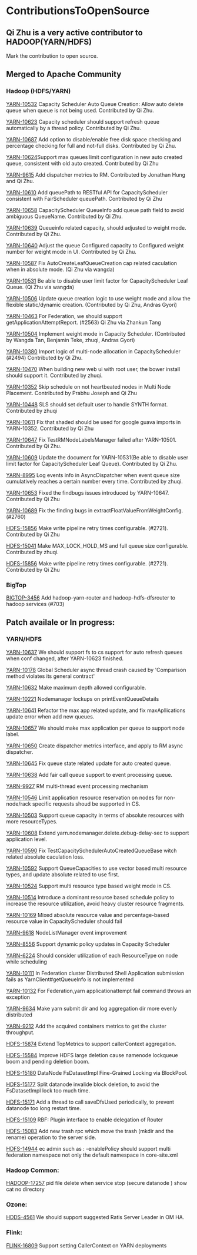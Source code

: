 # ContributionsToOpenSource

## Qi Zhu is a very active contributor to HADOOP(YARN/HDFS)
Mark the contribution to open source.

## Merged to Apache Community

### Hadoop (HDFS/YARN)
[YARN-10532](https://issues.apache.org/jira/browse/YARN-10532) Capacity Scheduler Auto Queue Creation: Allow auto delete queue when queue is not being used. Contributed by Qi Zhu.  

[YARN-10623](https://issues.apache.org/jira/browse/YARN-10623) Capacity scheduler should support refresh queue automatically by a thread policy. Contributed by Qi Zhu.   

[YARN-10687](https://issues.apache.org/jira/browse/YARN-10687) Add option to disable/enable free disk space checking and percentage checking for full and not-full disks. Contributed by Qi Zhu.

[YARN-10624](https://issues.apache.org/jira/browse/YARN-10624)Support max queues limit configuration in new auto created queue, consistent with old auto created. Contributed by Qi Zhu

[YARN-9615](https://issues.apache.org/jira/browse/YARN-9615) Add dispatcher metrics to RM. Contributed by Jonathan Hung and Qi Zhu.

[YARN-10610](https://issues.apache.org/jira/browse/YARN-10610) Add queuePath to RESTful API for CapacityScheduler consistent with FairScheduler queuePath. Contributed by Qi Zhu

[YARN-10658](https://issues.apache.org/jira/browse/YARN-10658) CapacityScheduler QueueInfo add queue path field to avoid ambiguous QueueName. Contributed by Qi Zhu.

[YARN-10639](https://issues.apache.org/jira/browse/YARN-10639) Queueinfo related capacity, should adjusted to weight mode. Contributed by Qi Zhu.

[YARN-10640](https://issues.apache.org/jira/browse/YARN-10640) Adjust the queue Configured capacity to Configured weight number for weight mode in UI. Contributed by Qi Zhu.

[YARN-10587](https://issues.apache.org/jira/browse/YARN-10587) Fix AutoCreateLeafQueueCreation cap related caculation when in absolute mode. (Qi Zhu via wangda)

[YARN-10531](https://issues.apache.org/jira/browse/YARN-10531) Be able to disable user limit factor for CapacityScheduler Leaf Queue. (Qi Zhu via wangda)

[YARN-10506](https://issues.apache.org/jira/browse/YARN-10506) Update queue creation logic to use weight mode and allow the flexible static/dynamic creation. (Contributed by Qi Zhu, Andras Gyori)

[YARN-10463](https://issues.apache.org/jira/browse/YARN-10463) For Federation, we should support getApplicationAttemptReport. (#2563) Qi Zhu via Zhankun Tang

[YARN-10504](https://issues.apache.org/jira/browse/YARN-10504) Implement weight mode in Capacity Scheduler. (Contributed by Wangda Tan, Benjamin Teke, zhuqi, Andras Gyori)

[YARN-10380](https://issues.apache.org/jira/browse/YARN-10380) Import logic of multi-node allocation in CapacityScheduler (#2494)  Contributed by Qi Zhu.

[YARN-10470](https://issues.apache.org/jira/browse/YARN-10470) When building new web ui with root user, the bower install should support it. Contributed by zhuqi.

[YARN-10352](https://issues.apache.org/jira/browse/YARN-10352) Skip schedule on not heartbeated nodes in Multi Node Placement. Contributed by Prabhu Joseph and Qi Zhu

[YARN-10448](https://issues.apache.org/jira/browse/YARN-10448) SLS should set default user to handle SYNTH format. Contributed by zhuqi

[YARN-10611](https://issues.apache.org/jira/browse/YARN-10611) Fix that shaded should be used for google guava imports in YARN-10352. Contributed by Qi Zhu

[YARN-10647](https://issues.apache.org/jira/browse/YARN-10647) Fix TestRMNodeLabelsManager failed after YARN-10501. Contributed by Qi Zhu.

[YARN-10609](https://issues.apache.org/jira/browse/YARN-10609) Update the document for YARN-10531(Be able to disable user limit factor for CapacityScheduler Leaf Queue). Contributed by Qi Zhu.

[YARN-8995](https://issues.apache.org/jira/browse/YARN-8995) Log events info in AsyncDispatcher when event queue size cumulatively reaches a certain number every time. Contributed by zhuqi.

[YARN-10653](https://issues.apache.org/jira/browse/YARN-10653) Fixed the findbugs issues introduced by YARN-10647. Contributed by Qi Zhu

[YARN-10689](https://issues.apache.org/jira/browse/YARN-10689) Fix the finding bugs in extractFloatValueFromWeightConfig. (#2760)

[HDFS-15856](https://issues.apache.org/jira/browse/HDFS-15856) Make write pipeline retry times configurable. (#2721). Contributed by Qi Zhu

[HDFS-15041](https://issues.apache.org/jira/browse/HDFS-15041) Make MAX_LOCK_HOLD_MS and full queue size configurable. Contributed by zhuqi.

[HDFS-15856](https://issues.apache.org/jira/browse/HDFS-15856) Make write pipeline retry times configurable. (#2721). Contributed by Qi Zhu

### BigTop
[BIGTOP-3456](https://issues.apache.org/jira/browse/BIGTOP-3456) Add hadoop-yarn-router and hadoop-hdfs-dfsrouter to hadoop services (#703)

## Patch availale or In progress:
### YARN/HDFS

[YARN-10637](https://issues.apache.org/jira/browse/YARN-10637) We should support fs to cs support for auto refresh queues when conf changed, after YARN-10623 finished.

[YARN-10178](https://issues.apache.org/jira/browse/YARN-10178) Global Scheduler async thread crash caused by 'Comparison method violates its general contract'

[YARN-10632](https://issues.apache.org/jira/browse/YARN-10632) Make maximum depth allowed configurable.

[YARN-10221](https://issues.apache.org/jira/browse/YARN-10221) Nodemanager lockups on printEventQueueDetails

[YARN-10641](https://issues.apache.org/jira/browse/YARN-10641) Refactor the max app related update, and fix maxApllications update error when add new queues.

[YARN-10657](https://issues.apache.org/jira/browse/YARN-10657) We should make max application per queue to support node label.

[YARN-10650](https://issues.apache.org/jira/browse/YARN-10650) Create dispatcher metrics interface, and apply to RM async dispatcher.

[YARN-10645](https://issues.apache.org/jira/browse/YARN-10645) Fix queue state related update for auto created queue.

[YARN-10638](https://issues.apache.org/jira/browse/YARN-10638) Add fair call queue support to event processing queue.

[YARN-9927](https://issues.apache.org/jira/browse/YARN-9927) RM multi-thread event processing mechanism

[YARN-10546](https://issues.apache.org/jira/browse/YARN-10546) Limit application resource reservation on nodes for non-node/rack specific requests shoud be supported in CS.

[YARN-10503](https://issues.apache.org/jira/browse/YARN-10503) Support queue capacity in terms of absolute resources with more resourceTypes.

[YARN-10608](https://issues.apache.org/jira/browse/YARN-10608) Extend yarn.nodemanager.delete.debug-delay-sec to support application level.

[YARN-10590](https://issues.apache.org/jira/browse/YARN-10590) Fix TestCapacitySchedulerAutoCreatedQueueBase witch related absolute caculation loss.

[YARN-10592](https://issues.apache.org/jira/browse/YARN-10592) Support QueueCapacities to use vector based multi resource types, and update absolute related to use first.

[YARN-10524](https://issues.apache.org/jira/browse/YARN-10524) Support multi resource type based weight mode in CS.

[YARN-10514](https://issues.apache.org/jira/browse/YARN-10514) Introduce a dominant resource based schedule policy to increase the resource utilization, avoid heavy cluster resource fragments.

[YARN-10169](https://issues.apache.org/jira/browse/YARN-10169) Mixed absolute resource value and percentage-based resource value in CapacityScheduler should fail

[YARN-9618](https://issues.apache.org/jira/browse/YARN-9618) NodeListManager event improvement

[YARN-8556](https://issues.apache.org/jira/browse/YARN-8556) Support dynamic policy updates in Capacity Scheduler

[YARN-6224](https://issues.apache.org/jira/browse/YARN-6224) Should consider utilization of each ResourceType on node while scheduling
 
[YARN-10111](https://issues.apache.org/jira/browse/YARN-10111) In Federation cluster Distributed Shell Application submission fails as YarnClient#getQueueInfo is not implemented

[YARN-10132](https://issues.apache.org/jira/browse/YARN-10132) For Federation,yarn applicationattempt fail command throws an exception

[YARN-9634](https://issues.apache.org/jira/browse/YARN-9634) Make yarn submit dir and log aggregation dir more evenly distributed

[YARN-9212](https://issues.apache.org/jira/browse/YARN-9212) Add the acquired containers metrics to get the cluster throughput.

[HDFS-15874](https://issues.apache.org/jira/browse/HDFS-15874) Extend TopMetrics to support callerContext aggregation.

[HDFS-15584](https://issues.apache.org/jira/browse/HDFS-15584) Improve HDFS large deletion cause namenode lockqueue boom and pending deletion boom.

[HDFS-15180](https://issues.apache.org/jira/browse/HDFS-15180) DataNode FsDatasetImpl Fine-Grained Locking via BlockPool.

[HDFS-15177](https://issues.apache.org/jira/browse/HDFS-15177) Split datanode invalide block deletion, to avoid the FsDatasetImpl lock too much time.

[HDFS-15171](https://issues.apache.org/jira/browse/HDFS-15171) Add a thread to call saveDfsUsed periodically, to prevent datanode too long restart time.
 
[HDFS-15109](https://issues.apache.org/jira/browse/HDFS-15109) RBF: Plugin interface to enable delegation of Router

[HDFS-15083](https://issues.apache.org/jira/browse/HDFS-15083) Add new trash rpc which move the trash (mkdir and the rename) operation to the server side.

[HDFS-14944](https://issues.apache.org/jira/browse/HDFS-14944)  ec admin such as : -enablePolicy should support multi federation namespace not only the default namespace in core-site.xml

### Hadoop Common:
[HADOOP-17257](https://issues.apache.org/jira/browse/HADOOP-17257) pid file delete when service stop (secure datanode ) show cat no directory

### Ozone:
[HDDS-4561](https://issues.apache.org/jira/browse/HDDS-4561) We should support suggested Ratis Server Leader in OM HA.

### Flink:
[FLINK-16809](https://issues.apache.org/jira/browse/FLINK-16809) Support setting CallerContext on YARN deployments



